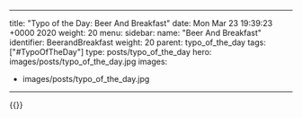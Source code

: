 
---
title: "Typo of the Day: Beer And Breakfast"
date: Mon Mar 23 19:39:23 +0000 2020
weight: 20
menu:
  sidebar:
    name: "Beer And Breakfast"
    identifier: BeerandBreakfast
    weight: 20
    parent: typo_of_the_day
tags: ["#TypoOfTheDay"]
type: posts/typo_of_the_day
hero: images/posts/typo_of_the_day.jpg
images:
- images/posts/typo_of_the_day.jpg
---


{{<tweet user="mariatta" id="1242174120218910720">}}

